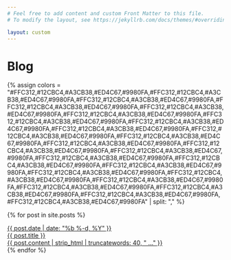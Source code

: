 ```yaml
---
# Feel free to add content and custom Front Matter to this file.
# To modify the layout, see https://jekyllrb.com/docs/themes/#overriding-theme-defaults

layout: custom
---
```

<h1 class="center">Blog</h1>

<script>
  document.addEventListener('DOMContentLoaded', event => {
    document.addEventListener('click', e => {
      let target = e.target;
      if (!target.href) {
        let parent = e.target.parentNode;
        if (target.dataset.link) {
          window.location = target.dataset.link;
        } else if (parent.dataset.link) {
          window.location = parent.dataset.link;
        };
      };
    });
  });
</script>

<!-- https://flatuicolors.com/palette/nl -->
{% assign colors = "#FFC312,#12CBC4,#A3CB38,#ED4C67,#9980FA,#FFC312,#12CBC4,#A3CB38,#ED4C67,#9980FA,#FFC312,#12CBC4,#A3CB38,#ED4C67,#9980FA,#FFC312,#12CBC4,#A3CB38,#ED4C67,#9980FA,#FFC312,#12CBC4,#A3CB38,#ED4C67,#9980FA,#FFC312,#12CBC4,#A3CB38,#ED4C67,#9980FA,#FFC312,#12CBC4,#A3CB38,#ED4C67,#9980FA,#FFC312,#12CBC4,#A3CB38,#ED4C67,#9980FA,#FFC312,#12CBC4,#A3CB38,#ED4C67,#9980FA,#FFC312,#12CBC4,#A3CB38,#ED4C67,#9980FA,#FFC312,#12CBC4,#A3CB38,#ED4C67,#9980FA,#FFC312,#12CBC4,#A3CB38,#ED4C67,#9980FA,#FFC312,#12CBC4,#A3CB38,#ED4C67,#9980FA,#FFC312,#12CBC4,#A3CB38,#ED4C67,#9980FA,#FFC312,#12CBC4,#A3CB38,#ED4C67,#9980FA,#FFC312,#12CBC4,#A3CB38,#ED4C67,#9980FA,#FFC312,#12CBC4,#A3CB38,#ED4C67,#9980FA,#FFC312,#12CBC4,#A3CB38,#ED4C67,#9980FA,#FFC312,#12CBC4,#A3CB38,#ED4C67,#9980FA,#FFC312,#12CBC4,#A3CB38,#ED4C67,#9980FA,#FFC312,#12CBC4,#A3CB38,#ED4C67,#9980FA,#FFC312,#12CBC4,#A3CB38,#ED4C67,#9980FA,#FFC312,#12CBC4,#A3CB38,#ED4C67,#9980FA,#FFC312,#12CBC4,#A3CB38,#ED4C67,#9980FA" | split: "," %}

{% for post in site.posts %}
  <div style="display:none;">{% increment i %}</div>

  <div class="post-card" data-link="{{ post.url }}" style="outline-color:{{ colors[i] }};">
    <div class="post-description-container">
      <a href="{{ post.url }}">{{ post.date | date: "%b %-d, %Y" }}</a>
    </div>
    <div class="post-card-title">
      <a href="{{ post.url }}" style="color:{{ colors[i] }};">{{ post.title }}</a>
    </div>
    <div class="post-description-container">
      <a class="description" href="{{ post.url }}">{{ post.content | strip_html | truncatewords: 40, " ..." }}</a>
    </div>
  </div>
{% endfor %}

